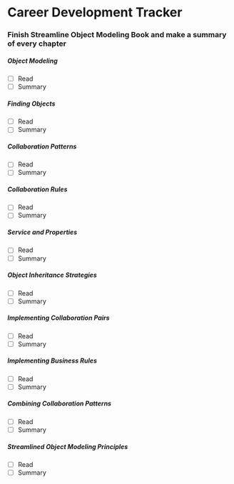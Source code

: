 # Career Development Tracker

### Finish Streamline Object Modeling Book and make a summary of every chapter


##### Object Modeling
- [ ] Read
- [ ] Summary

##### Finding Objects
- [ ] Read
- [ ] Summary

##### Collaboration Patterns
- [ ] Read
- [ ] Summary

##### Collaboration Rules
- [ ] Read
- [ ] Summary

##### Service and Properties
- [ ] Read
- [ ] Summary

##### Object Inheritance Strategies
- [ ] Read
- [ ] Summary

##### Implementing Collaboration Pairs
- [ ] Read
- [ ] Summary

##### Implementing Business Rules
- [ ] Read
- [ ] Summary

##### Combining Collaboration Patterns
- [ ] Read
- [ ] Summary

##### Streamlined Object Modeling Principles
- [ ] Read
- [ ] Summary
